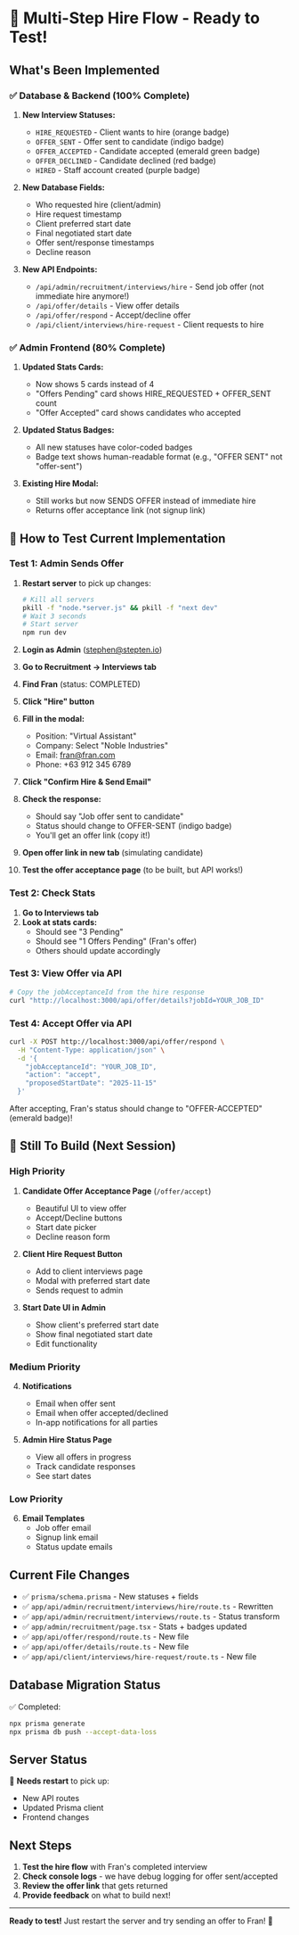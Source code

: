 # 🎉 Multi-Step Hire Flow - Ready to Test!

## What's Been Implemented

### ✅ Database & Backend (100% Complete)
1. **New Interview Statuses:**
   - `HIRE_REQUESTED` - Client wants to hire (orange badge)
   - `OFFER_SENT` - Offer sent to candidate (indigo badge)
   - `OFFER_ACCEPTED` - Candidate accepted (emerald green badge)
   - `OFFER_DECLINED` - Candidate declined (red badge)
   - `HIRED` - Staff account created (purple badge)

2. **New Database Fields:**
   - Who requested hire (client/admin)
   - Hire request timestamp
   - Client preferred start date
   - Final negotiated start date
   - Offer sent/response timestamps
   - Decline reason

3. **New API Endpoints:**
   - `/api/admin/recruitment/interviews/hire` - Send job offer (not immediate hire anymore!)
   - `/api/offer/details` - View offer details
   - `/api/offer/respond` - Accept/decline offer
   - `/api/client/interviews/hire-request` - Client requests to hire

### ✅ Admin Frontend (80% Complete)
1. **Updated Stats Cards:**
   - Now shows 5 cards instead of 4
   - "Offers Pending" card shows HIRE_REQUESTED + OFFER_SENT count
   - "Offer Accepted" card shows candidates who accepted

2. **Updated Status Badges:**
   - All new statuses have color-coded badges
   - Badge text shows human-readable format (e.g., "OFFER SENT" not "offer-sent")

3. **Existing Hire Modal:**
   - Still works but now SENDS OFFER instead of immediate hire
   - Returns offer acceptance link (not signup link)

## 🧪 How to Test Current Implementation

### Test 1: Admin Sends Offer
1. **Restart server** to pick up changes:
   ```bash
   # Kill all servers
   pkill -f "node.*server.js" && pkill -f "next dev"
   # Wait 3 seconds
   # Start server
   npm run dev
   ```

2. **Login as Admin** (stephen@stepten.io)

3. **Go to Recruitment → Interviews tab**

4. **Find Fran** (status: COMPLETED)

5. **Click "Hire" button**

6. **Fill in the modal:**
   - Position: "Virtual Assistant"
   - Company: Select "Noble Industries"
   - Email: fran@fran.com
   - Phone: +63 912 345 6789

7. **Click "Confirm Hire & Send Email"**

8. **Check the response:**
   - Should say "Job offer sent to candidate"
   - Status should change to OFFER-SENT (indigo badge)
   - You'll get an offer link (copy it!)

9. **Open offer link in new tab** (simulating candidate)

10. **Test the offer acceptance page** (to be built, but API works!)

### Test 2: Check Stats
1. **Go to Interviews tab**
2. **Look at stats cards:**
   - Should see "3 Pending"
   - Should see "1 Offers Pending" (Fran's offer)
   - Others should update accordingly

### Test 3: View Offer via API
```bash
# Copy the jobAcceptanceId from the hire response
curl "http://localhost:3000/api/offer/details?jobId=YOUR_JOB_ID"
```

### Test 4: Accept Offer via API
```bash
curl -X POST http://localhost:3000/api/offer/respond \
  -H "Content-Type: application/json" \
  -d '{
    "jobAcceptanceId": "YOUR_JOB_ID",
    "action": "accept",
    "proposedStartDate": "2025-11-15"
  }'
```

After accepting, Fran's status should change to "OFFER-ACCEPTED" (emerald badge)!

## 🚧 Still To Build (Next Session)

### High Priority
1. **Candidate Offer Acceptance Page** (`/offer/accept`)
   - Beautiful UI to view offer
   - Accept/Decline buttons
   - Start date picker
   - Decline reason form

2. **Client Hire Request Button**
   - Add to client interviews page
   - Modal with preferred start date
   - Sends request to admin

3. **Start Date UI in Admin**
   - Show client's preferred start date
   - Show final negotiated start date
   - Edit functionality

### Medium Priority
4. **Notifications**
   - Email when offer sent
   - Email when offer accepted/declined
   - In-app notifications for all parties

5. **Admin Hire Status Page**
   - View all offers in progress
   - Track candidate responses
   - See start dates

### Low Priority
6. **Email Templates**
   - Job offer email
   - Signup link email
   - Status update emails

## Current File Changes
- ✅ `prisma/schema.prisma` - New statuses + fields
- ✅ `app/api/admin/recruitment/interviews/hire/route.ts` - Rewritten
- ✅ `app/api/admin/recruitment/interviews/route.ts` - Status transform
- ✅ `app/admin/recruitment/page.tsx` - Stats + badges updated
- ✅ `app/api/offer/respond/route.ts` - New file
- ✅ `app/api/offer/details/route.ts` - New file
- ✅ `app/api/client/interviews/hire-request/route.ts` - New file

## Database Migration Status
✅ Completed:
```bash
npx prisma generate
npx prisma db push --accept-data-loss
```

## Server Status
🔄 **Needs restart** to pick up:
- New API routes
- Updated Prisma client
- Frontend changes

## Next Steps
1. **Test the hire flow** with Fran's completed interview
2. **Check console logs** - we have debug logging for offer sent/accepted
3. **Review the offer link** that gets returned
4. **Provide feedback** on what to build next!

---

**Ready to test!** Just restart the server and try sending an offer to Fran! 🚀

